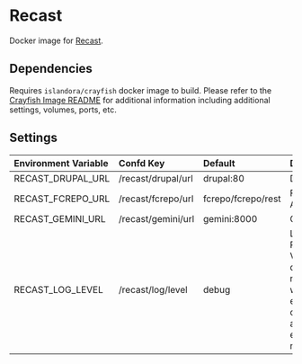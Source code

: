 # Recast

Docker image for [Recast].

## Dependencies

Requires `islandora/crayfish` docker image to build. Please refer to the
[Crayfish Image README](../crayfish/README.md) for additional information including
additional settings, volumes, ports, etc.

## Settings

| Environment Variable | Confd Key           | Default            | Description                                                                                       |
| :------------------- | :----------------- | :----------------- | :------------------------------------------------------------------------------------------------ |
| RECAST_DRUPAL_URL    | /recast/drupal/url | drupal:80          | Drupal URL                                                                                        |
| RECAST_FCREPO_URL    | /recast/fcrepo/url | fcrepo/fcrepo/rest | Fcrepo Rest API URL                                                                               |
| RECAST_GEMINI_URL    | /recast/gemini/url | gemini:8000        | Gemini URL                                                                                        |
| RECAST_LOG_LEVEL     | /recast/log/level  | debug              | Log level. Possible Values: debug, info, notice, warning, error, critical, alert, emergency, none |

[Recast]: https://github.com/Islandora/Crayfish/tree/main/Recast
